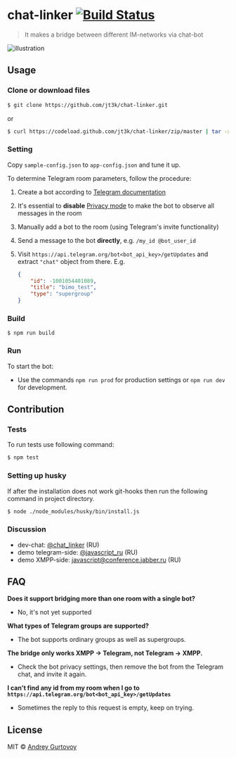 # chat-linker [![Build Status](https://travis-ci.org/jt3k/chat-linker.svg?branch=master)](https://travis-ci.org/jt3k/chat-linker)

> It makes a bridge between different IM-networks via chat-bot

![illustration](https://cdn.rawgit.com/jt3k/chat-linker/master/illustration-sketch.svg)

## Usage

### Clone or download files

```sh
$ git clone https://github.com/jt3k/chat-linker.git
```

or

```sh
$ curl https://codeload.github.com/jt3k/chat-linker/zip/master | tar -xf- -C /path/to/save
```


### Setting
Copy `sample-config.json` to `app-config.json` and tune it up.

To determine Telegram room parameters, follow the procedure:

1. Create a bot according to [Telegram documentation][bots-docs]
2. It's essential to **disable** [Privacy mode][privacy-mode] to make the bot to
   observe all messages in the room
3. Manually add a bot to the room (using Telegram's invite functionality)
4. Send a message to the bot **directly**, e.g. `/my_id @bot_user_id`
5. Visit `https://api.telegram.org/bot<bot_api_key>/getUpdates` and extract
   `"chat"` object from there. E.g.

   ```json
   {
       "id": -1001054401089,
       "title": "bimo_test",
       "type": "supergroup"
   }
   ```

### Build

```console
$ npm run build
```

### Run

To start the bot:

+ Use the commands `npm run prod` for production settings or `npm run dev` for development.

## Contribution

### Tests

To run tests use following command:

```sh
$ npm test

```

### Setting up husky

If after the installation does not work git-hooks then run the following command in project directory.

```sh
$ node ./node_modules/husky/bin/install.js
```

### Discussion

- dev-chat: [@chat_linker](https://t.me/chat_linker) (RU)
- demo telegram-side: [@javascript_ru](https://t.me/javascript_ru) (RU)
- demo XMPP-side: [javascript@conference.jabber.ru](xmpp://javascript@conference.jabber.ru?join) (RU)


[bots-docs]: https://core.telegram.org/bots#3-how-do-i-create-a-bot
[privacy-mode]: https://core.telegram.org/bots#privacy-mode

## FAQ

**Does it support bridging more than one room with a single bot?**
 - No, it's not yet supported
 
**What types of Telegram groups are supported?**
 - The bot supports ordinary groups as well as supergroups.

**The bridge only works XMPP -> Telegram, not Telegram -> XMPP.**
 - Check the bot privacy settings, then remove the bot from the Telegram chat, and invite it again.

**I can't find any id from my room when I go to `https://api.telegram.org/bot<bot_api_key>/getUpdates`**
 - Sometimes the reply to this request is empty, keep on trying.
 
## License

MIT © [Andrey Gurtovoy](https://github.com/jt3k)
